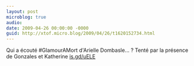 ```yaml
---
layout: post
microblog: true
audio: 
date: 2009-04-26 00:00:00 -0000
guid: http://xtof.micro.blog/2009/04/26/t1620152734.html
---
```

Qui a écouté #GlamourAMort d'Arielle Dombasle...  ? Tenté par la présence de Gonzales et Katherine  [is.gd/uELE](http://is.gd/uELE)
